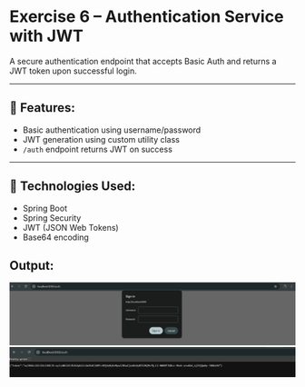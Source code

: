 # Exercise 6 – Authentication Service with JWT

A secure authentication endpoint that accepts Basic Auth and returns a JWT token upon successful login.

---

## 🔹 Features:
- Basic authentication using username/password
- JWT generation using custom utility class
- `/auth` endpoint returns JWT on success

---

## 🔹 Technologies Used:
- Spring Boot
- Spring Security
- JWT (JSON Web Tokens)
- Base64 encoding

## Output:
![output](Output/output.png)
![output2](Output/output2.png)